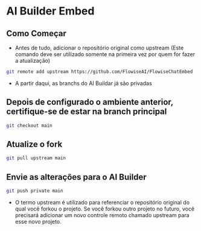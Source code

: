 # AI Builder Embed

## Como Começar

- Antes de tudo, adicionar o repositório original como upstream (Este comando deve ser utilizado somente na primeira vez por quem for fazer a atualização)

```bash
git remote add upstream https://github.com/FlowiseAI/FlowiseChatEmbed
```

- A partir daqui, as branchs do AI Buildar já são privadas

## Depois de configurado o ambiente anterior, certifique-se de estar na branch principal

```bash
git checkout main
```

## Atualize o fork

```bash
git pull upstream main
```

## Envie as alterações para o AI Builder

```bash
git push private main
```

- O termo upstream é utilizado para referenciar o repositório original do qual você forkou o projeto. Se você forkou outro projeto no futuro, você precisará adicionar um novo controle remoto chamado upstream para esse novo projeto.
